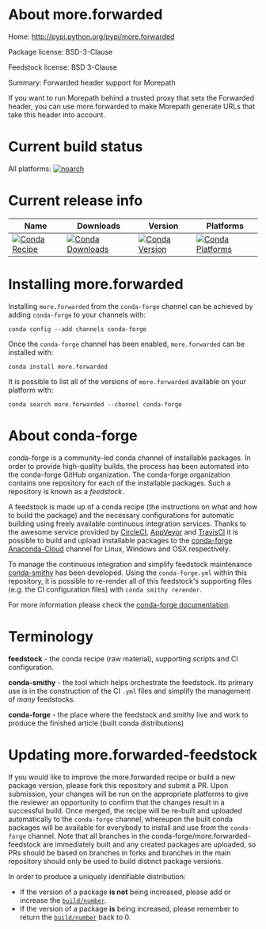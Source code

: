 About more.forwarded
====================

Home: http://pypi.python.org/pypi/more.forwarded

Package license: BSD-3-Clause

Feedstock license: BSD 3-Clause

Summary: Forwarded header support for Morepath

If you want to run Morepath behind a trusted proxy that sets the Forwarded
header, you can use more.forwarded to make Morepath generate URLs that take
this header into account.


Current build status
====================

All platforms:
[![noarch](https://img.shields.io/circleci/project/github/conda-forge/more.forwarded-feedstock/master.svg?label=noarch)](https://circleci.com/gh/conda-forge/more.forwarded-feedstock)

Current release info
====================

| Name | Downloads | Version | Platforms |
| --- | --- | --- | --- |
| [![Conda Recipe](https://img.shields.io/badge/recipe-more.forwarded-green.svg)](https://anaconda.org/conda-forge/more.forwarded) | [![Conda Downloads](https://img.shields.io/conda/dn/conda-forge/more.forwarded.svg)](https://anaconda.org/conda-forge/more.forwarded) | [![Conda Version](https://img.shields.io/conda/vn/conda-forge/more.forwarded.svg)](https://anaconda.org/conda-forge/more.forwarded) | [![Conda Platforms](https://img.shields.io/conda/pn/conda-forge/more.forwarded.svg)](https://anaconda.org/conda-forge/more.forwarded) |

Installing more.forwarded
=========================

Installing `more.forwarded` from the `conda-forge` channel can be achieved by adding `conda-forge` to your channels with:

```
conda config --add channels conda-forge
```

Once the `conda-forge` channel has been enabled, `more.forwarded` can be installed with:

```
conda install more.forwarded
```

It is possible to list all of the versions of `more.forwarded` available on your platform with:

```
conda search more.forwarded --channel conda-forge
```


About conda-forge
=================

conda-forge is a community-led conda channel of installable packages.
In order to provide high-quality builds, the process has been automated into the
conda-forge GitHub organization. The conda-forge organization contains one repository
for each of the installable packages. Such a repository is known as a *feedstock*.

A feedstock is made up of a conda recipe (the instructions on what and how to build
the package) and the necessary configurations for automatic building using freely
available continuous integration services. Thanks to the awesome service provided by
[CircleCI](https://circleci.com/), [AppVeyor](http://www.appveyor.com/)
and [TravisCI](https://travis-ci.org/) it is possible to build and upload installable
packages to the [conda-forge](https://anaconda.org/conda-forge)
[Anaconda-Cloud](http://docs.anaconda.org/) channel for Linux, Windows and OSX respectively.

To manage the continuous integration and simplify feedstock maintenance
[conda-smithy](http://github.com/conda-forge/conda-smithy) has been developed.
Using the ``conda-forge.yml`` within this repository, it is possible to re-render all of
this feedstock's supporting files (e.g. the CI configuration files) with ``conda smithy rerender``.

For more information please check the [conda-forge documentation](https://conda-forge.org/docs/).

Terminology
===========

**feedstock** - the conda recipe (raw material), supporting scripts and CI configuration.

**conda-smithy** - the tool which helps orchestrate the feedstock.
                   Its primary use is in the construction of the CI ``.yml`` files
                   and simplify the management of *many* feedstocks.

**conda-forge** - the place where the feedstock and smithy live and work to
                  produce the finished article (built conda distributions)


Updating more.forwarded-feedstock
=================================

If you would like to improve the more.forwarded recipe or build a new
package version, please fork this repository and submit a PR. Upon submission,
your changes will be run on the appropriate platforms to give the reviewer an
opportunity to confirm that the changes result in a successful build. Once
merged, the recipe will be re-built and uploaded automatically to the
`conda-forge` channel, whereupon the built conda packages will be available for
everybody to install and use from the `conda-forge` channel.
Note that all branches in the conda-forge/more.forwarded-feedstock are
immediately built and any created packages are uploaded, so PRs should be based
on branches in forks and branches in the main repository should only be used to
build distinct package versions.

In order to produce a uniquely identifiable distribution:
 * If the version of a package **is not** being increased, please add or increase
   the [``build/number``](http://conda.pydata.org/docs/building/meta-yaml.html#build-number-and-string).
 * If the version of a package **is** being increased, please remember to return
   the [``build/number``](http://conda.pydata.org/docs/building/meta-yaml.html#build-number-and-string)
   back to 0.